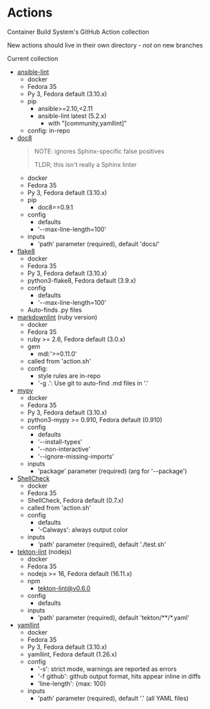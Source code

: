 # Actions

Container Build System's GitHub Action collection

New actions should live in their own directory - *not* on new branches

Current collection

- [ansible-lint][]
  - docker
  - Fedora 35
  - Py 3, Fedora default (3.10.x)
  - pip
    - ansible>=2.10,<2.11
    - ansible-lint latest (5.2.x)
      - with "[community,yamllint]"
  - config: in-repo
- [doc8][]
  > NOTE: ignores Sphinx-specific false positives
  >
  > TLDR; this isn't really a Sphinx linter
  - docker
  - Fedora 35
  - Py 3, Fedora default (3.10.x)
  - pip
    - doc8==0.9.1
  - config
    - defaults
    - '--max-line-length=100'
  - inputs
    - 'path' parameter (required), default 'docs/'
- [flake8][]
  - docker
  - Fedora 35
  - Py 3, Fedora default (3.10.x)
  - python3-flake8, Fedora default (3.9.x)
  - config
    - defaults
    - '--max-line-length=100'
  - Auto-finds .py files
- [markdownlint][] (ruby version)
  - docker
  - Fedora 35
  - ruby >= 2.6, Fedora default (3.0.x)
  - gem
    - mdl:'>=0.11.0'
  - called from 'action.sh'
  - config:
    - style rules are in-repo
    - '-g .': Use git to auto-find .md files in '.'
- [mypy][]
  - docker
  - Fedora 35
  - Py 3, Fedora default (3.10.x)
  - python3-mypy >= 0.910, Fedora default (0.910)
  - config
    - defaults
    - '--install-types'
    - '--non-interactive'
    - '--ignore-missing-imports'
  - inputs
    - 'package' parameter (required) (arg for '--package')
- [ShellCheck][]
  - docker
  - Fedora 35
  - ShellCheck, Fedora default (0.7.x)
  - called from 'action.sh'
  - config
    - defaults
    - '-Calways': always output color
  - inputs
    - 'path' parameter (required), default './test.sh'
- [tekton-lint][] (nodejs)
  - docker
  - Fedora 35
  - nodejs >= 16, Fedora default (16.11.x)
  - npm
    - tekton-lint@v0.6.0
  - config
    - defaults
  - inputs
    - 'path' parameter (required), default 'tekton/**/*.yaml'
- [yamllint][]
  - docker
  - Fedora 35
  - Py 3, Fedora default (3.10.x)
  - yamllint, Fedora default (1.26.x)
  - config
    - '-s': strict mode, warnings are reported as errors
    - '-f github': github output format, hits appear inline in diffs
    - 'line-length': {max: 100}
  - inputs
    - 'path' parameter (required), default '.' (all YAML files)

[ansible-lint]: ./ansible-lint/README.md
[doc8]: ./doc8/README.md
[flake8]: ./flake8/README.md
[markdownlint]: ./markdownlint/README.md
[mypy]: ./mypy/README.md
[ShellCheck]: ./shellcheck/README.md
[tekton-lint]: ./tekton-lint/README.md
[yamllint]: ./yamllint/README.md
